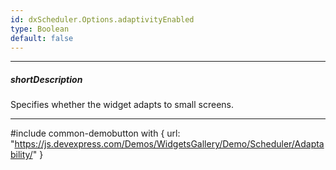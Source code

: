 ```yaml
---
id: dxScheduler.Options.adaptivityEnabled
type: Boolean
default: false
---
```

---
##### shortDescription
Specifies whether the widget adapts to small screens.

---
#include common-demobutton with {
    url: "https://js.devexpress.com/Demos/WidgetsGallery/Demo/Scheduler/Adaptability/"
}